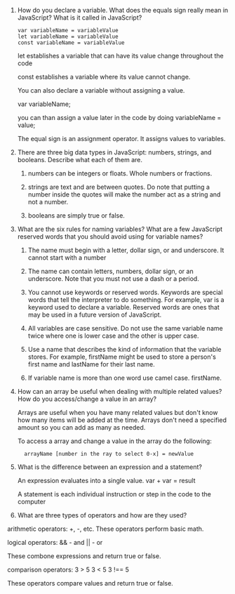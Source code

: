 1.  How do you declare a variable. What does the equals sign really mean in
JavaScript? What is it called in JavaScript?

        var variableName = variableValue
        let variableName = variableValue
        const variableName = variableValue

    let establishes a variable that can have its value change throughout the code

    const establishes a variable where its value cannot change.


    You can also declare a variable without assigning a value.

    var variableName;

    you can than assign a value later in the code by doing variableName = value;

    The equal sign is an assignment operator. It assigns values to variables.



2.  There are three big data types in JavaScript: numbers, strings, and booleans. Describe what each of them are.

      1. numbers can be integers or floats. Whole numbers or fractions.

      2. strings are text and are between quotes. Do note that putting a number inside the quotes will make the number act as a string and not a number.

      3. booleans are simply true or false.



3.  What are the six rules for naming variables? What are a few JavaScript reserved words that you should avoid using for variable names?
    1. The name must begin with a letter, dollar sign, or and underscore. It cannot start with a number

    2. The name can contain letters, numbers, dollar sign, or an underscore. Note that you must not use a dash or a period.

    3. You cannot use keywords or reserved words. Keywords are special words that tell the interpreter to do something. For example, var is a keyword used to declare a variable. Reserved words are ones that may be used in a future version of JavaScript.

    4. All variables are case sensitive. Do not use the same variable name twice where one is lower case and the other is upper case.

    5. Use a name that describes the kind of information that the variable stores. For example, firstName might be used to store a person's first name and lastName for their last name.

    6. If variable name is more than one word use camel case. firstName.



4.  How can an array be useful when dealing with multiple related values? How do you access/change a value in an array?

    Arrays are useful when you have many related values but don't know how many items will be added at the time. Arrays don't need a specified amount so you can add as many as needed.

    To access a array and change a value in the array do the following:

          arrayName [number in the ray to select 0-x] = newValue




5.  What is the difference between an expression and a statement?

      An expression evaluates into a single value. var + var = result

      A statement is each individual instruction or step in the code to the computer

6.  What are three types of operators and how are they used?

arithmetic operators: +, -, etc. These operators perform basic math.

logical operators:
&& - and
|| - or

These combone expressions and return true or false.

comparison operators:
3 > 5
3 < 5
3 !== 5

These operators compare values and return true or false.
